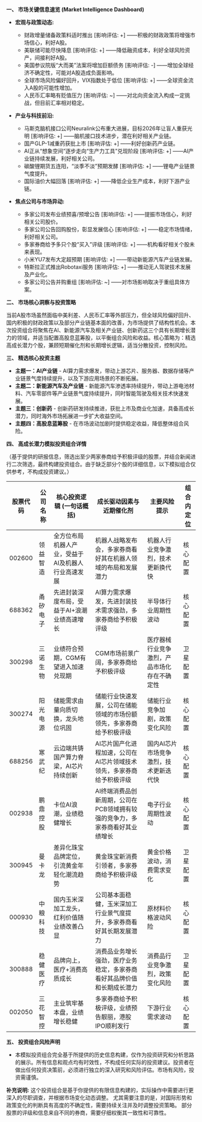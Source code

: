 **一、 市场关键信息速览 (Market Intelligence Dashboard)**

* **宏观与政策动态:**
    * 财政增量储备政策料适时推出 [影响评估: +]  ——积极的财政政策将增强市场信心，利好A股。
    * 美联储可能尽快降息 [影响评估: +] ——降低融资成本，利好全球风险资产，间接利好A股。
    * 美国参议院版“大而美”法案将增加巨额债务 [影响评估: -] ——增加全球经济不确定性，可能对A股造成负面影响。
    * 全球市场风险偏好回升，VIX指数处于低位 [影响评估: +] ——全球资金流入A股的可能性增加。
    *  人民币汇率略有贬值压力 [影响评估: ~]  ——对北向资金流入构成一定挑战，但目前汇率相对稳定。

* **产业与科技前沿:**
    * 马斯克脑机接口公司Neuralink公布重大进展，目标2026年让盲人重获光明 [影响评估: +] ——脑机接口技术进步，潜在利好相关产业链。
    *  国产GLP-1减重药获批上市 [影响评估: +] ——利好创新药产业链。
    *  AI正从“想象空间”逐步走向“生产力工具”兑现阶段 [影响评估: +] ——AI产业链持续发展，利好相关公司。
    *  碳酸锂期货五连阳，“淡季不淡”预期发酵 [影响评估: +]  ——锂电产业链景气度提升。
    *  国际油价大幅回落 [影响评估: +] ——降低企业生产成本，利好下游产业链。


* **焦点公司与市场异动:**
    * 多家公司发布业绩预喜/预增公告 [影响评估: +] ——提振市场信心，利好相关公司股价。
    * 多家公司公告回购股份，彰显发展信心 [影响评估: +] ——稳定市场情绪，利好相关公司。
    * 多家券商给予多只个股“买入”评级 [影响评估: +] ——机构看好相关个股未来表现。
    *  小米YU7发布大定超预期 [影响评估: +] ——带动新能源汽车产业链发展。
    *  特斯拉正式推出Robotaxi服务 [影响评估: +] ——推动无人驾驶技术发展及产业化。
    *  多家公司公告并购重组 [影响评估: ~] ——对市场影响取决于重组具体方案。


**二、 市场核心洞察与投资策略**

当前A股市场虽然面临中美利差、人民币汇率等外部压力，但全球风险偏好回升、国内积极的财政政策以及部分产业链基本面的改善，为市场提供了结构性机会。本次投资组合将聚焦在AI、新能源汽车及相关产业链、创新药这三个具有长期增长潜力的领域，并适当配置高股息蓝筹股，以平衡组合风险和收益。核心策略为：精选高成长潜力个股，兼顾短期催化剂和长期增长逻辑，适当分散投资，控制风险。

**三、 精选核心投资主题**

* **主题一：AI产业链** -  AI算力需求爆发，带动上游芯片、服务器、数据存储等产业链景气度持续提升，以及下游应用场景的不断拓展。
* **主题二：新能源汽车及产业链** - 新能源汽车渗透率持续提升，带动上游电池材料、汽车零部件等产业链景气度持续提升，同时智能驾驶及相关技术快速发展。
* **主题三：创新药** -  创新药研发持续推进，获批上市及商业化加速，具备高成长潜力，同时海外市场拓展进一步扩大收益空间。
* **主题四：高股息蓝筹股** -  在市场波动加剧时提供稳定收益，降低整体组合风险。


**四、 高成长潜力模拟投资组合详情**

（基于提供的研报信息，筛选出至少两家券商给予积极评级的股票，并结合新闻进行二次筛选，最终构建投资组合。由于缺乏部分个股的详细信息，以下模拟组合仅供参考，不构成投资建议。）

| 股票代码 | 公司名称     | 核心投资逻辑 (一句话概括)                               | 成长驱动因素与近期催化剂                                                                 | 主要风险提示                                            | 组合内定位 |
|------------|--------------|-------------------------------------------------------------|-----------------------------------------------------------------------------------------|-------------------------------------------------------------|-------------|
| 002600     | 领益智造     | 全方位布局机器人产业，受益于AI及机器人行业高速发展           | 机器人战略发布会，多家券商看好其在机器人领域的布局和发展潜力                         | 机器人行业竞争激烈，技术更新换代快                                   | 核心配置   |
| 688362     | 甬矽电子     | 先进封装深度布局，受益于AI+浪潮业绩高速增长                 | AI算力需求爆发，先进封装技术需求强劲，多家券商给予积极评级                               | 半导体行业周期性波动                                      | 核心配置   |
| 300298     | 三诺生物     | 业绩符合预期，CGM有望进入加速兑现期                       | CGM市场前景广阔，多家券商给予积极评级                                                    | 医疗器械行业竞争激烈，产品市场化存在不确定性                              | 卫星配置   |
| 300274     | 阳光电源     | 储能需求由量向质切换，龙头地位巩固                             | 储能行业快速发展，公司在储能领域的市场份额领先，多家券商给予积极评级                       | 储能行业竞争加剧，政策变化风险                                  | 核心配置   |
| 688256     | 寒武纪       | 云边端共铸国产算力脊梁，AI芯片持续创新                     | AI芯片国产化进程加速，公司在AI芯片领域技术领先，多家券商给予积极评级                     | 国内AI芯片市场竞争激烈，技术更新迭代快                               | 核心配置   |
| 002938     | 鹏鼎控股     | 卡位AI浪潮，业绩稳健增长                                   | AI终端消费品创新周期，公司在PCB领域拥有较强的竞争力，多家券商看好其业绩增长           | 电子行业周期性波动                                      | 核心配置   |
| 300945     | 曼卡龙       | 差异化珠宝品牌定位，引流黄金年轻化潮流趋势                 | 黄金珠宝新消费引领者，多家券商给予积极评级                                              | 黄金价格波动，消费需求变化                                 | 卫星配置   |
| 000930     | 中粮科技     | 国内玉米深加工龙头，红利价值随业绩改善凸显                   | 公司基本面稳健，玉米深加工行业景气度提升，多家券商看好其长期发展潜力                   | 原材料价格波动风险                                      | 核心配置   |
| 300888     | 稳健医疗     | 品牌向上，医疗+消费高质成长                              | 消费品业务增长强劲，医疗业务稳定，多家券商看好其品牌价值和长期成长潜力             | 消费品行业竞争激烈，政策变化风险                                  | 卫星配置   |
| 002050     | 三花智控     | 主业筑牢基本盘，业绩增长稳健                              | 多家券商给予积极评级，业绩预告靓丽，港股IPO顺利发行                                   | 下游行业需求波动                                       | 核心配置   |


**五、 投资组合风险声明**

* 本模拟投资组合完全基于所提供的历史信息构建，仅作为投资研究和分析思路的展示。所有信息和观点均有时效性，不构成任何实际的投资建议。投资者在做出任何投资决策前，必须进行独立的深入研究和风险评估。市场有风险，投资需谨慎。


**补充说明:**  这个投资组合是基于你提供的有限信息构建的，实际操作中需要进行更深入的尽职调查，并根据市场变化动态调整。  尤其需要注意的是，对国际形势和政策变化的判断具有高度的不确定性，需要持续关注并及时调整投资策略。  部分股票的评级和信息来自不同的券商，需要仔细权衡其一致性和可靠性。
